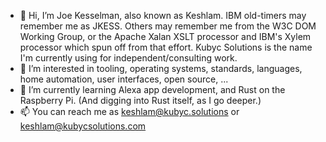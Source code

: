 - 👋 Hi, I’m Joe Kesselman, also known as Keshlam. IBM old-timers may remember me as JKESS. Others may remember me from the W3C DOM Working Group, or the Apache Xalan XSLT processor and IBM's Xylem processor which spun off from that effort. Kubyc Solutions is the name I'm currently using for independent/consulting work. 
- 👀 I’m interested in tooling, operating systems, standards, languages, home automation, user interfaces, open source, ...
- 🌱 I’m currently learning Alexa app development, and Rust on the Raspberry Pi. (And digging into Rust itself, as I go deeper.)
- 📫 You can reach me as keshlam@kubyc.solutions or keshlam@kubycsolutions.com

<!---
- 💞️ I’m looking to collaborate on ... 

kubycsolutions/kubycsolutions is a ✨ special ✨ repository because its `README.md` (this file) appears on your GitHub profile.
You can click the Preview link to take a look at your changes.
--->
